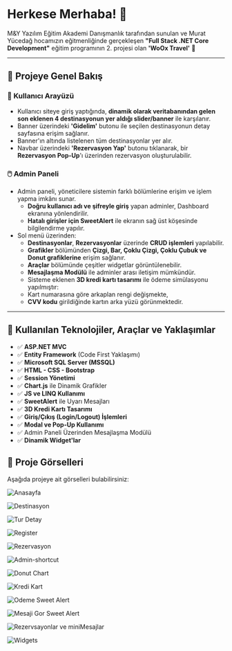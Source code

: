 # Herkese Merhaba! 👋

M&Y Yazılım Eğitim Akademi Danışmanlık tarafından sunulan ve Murat Yücedağ hocamızın eğitmenliğinde gerçekleşen 
**"Full Stack .NET Core Development"** eğitim programının 2. projesi olan **'WoOx Travel'** 🎉

---

## 📌 Projeye Genel Bakış

### 👤 Kullanıcı Arayüzü
- Kullanıcı siteye giriş yaptığında, **dinamik olarak veritabanından gelen son eklenen 4 destinasyonun yer aldığı slider/banner** ile karşılanır.
- Banner üzerindeki **'Gidelim'** butonu ile seçilen destinasyonun detay sayfasına erişim sağlanır.
- Banner'ın altında listelenen tüm destinasyonlar yer alır.
- Navbar üzerindeki **'Rezervasyon Yap'** butonu tıklanarak, bir **Rezervasyon Pop-Up**'ı üzerinden rezervasyon oluşturulabilir.  

### 🖱️ Admin Paneli
- Admin paneli, yöneticilere sistemin farklı bölümlerine erişim ve işlem yapma imkânı sunar.
  - **Doğru kullanıcı adı ve şifreyle giriş** yapan adminler, Dashboard ekranına yönlendirilir.
  - **Hatalı girişler için SweetAlert** ile ekranın sağ üst köşesinde bilgilendirme yapılır.
- Sol menü üzerinden:
  - **Destinasyonlar**, **Rezervasyonlar** üzerinde **CRUD işlemleri** yapılabilir.
  - **Grafikler** bölümünden **Çizgi, Bar, Çoklu Çizgi, Çoklu Çubuk ve Donut grafiklerine** erişim sağlanır.
  - **Araçlar** bölümünde çeşitler widgetlar görüntülenebilir.
  - **Mesajlaşma Modülü** ile adminler arası iletişim mümkündür.
  - Sisteme eklenen **3D kredi kartı tasarımı** ile ödeme simülasyonu yapılmıştır:
  - Kart numarasına göre arkaplan rengi değişmekte,
  - **CVV kodu** girildiğinde kartın arka yüzü görünmektedir.

---

## 📌 Kullanılan Teknolojiler, Araçlar ve Yaklaşımlar
- ✅ **ASP.NET MVC**
- ✅ **Entity Framework** (Code First Yaklaşımı)
- ✅ **Microsoft SQL Server (MSSQL)**
- ✅ **HTML - CSS - Bootstrap**
- ✅ **Session Yönetimi**
- ✅ **Chart.js** ile Dinamik Grafikler
- ✅ **JS ve LINQ Kullanımı**
- ✅ **SweetAlert** ile Uyarı Mesajları
- ✅ **3D Kredi Kartı Tasarımı**
- ✅ **Giriş/Çıkış (Login/Logout) İşlemleri**
- ✅ **Modal ve Pop-Up Kullanımı**
- ✅ Admin Paneli Üzerinden Mesajlaşma Modülü
- ✅ **Dinamik Widget'lar**


## 📸 Proje Görselleri

Aşağıda projeye ait görselleri bulabilirsiniz:

![Anasayfa](https://github.com/user-attachments/assets/25ef698b-8d8d-45b0-9141-a34f290d71b2)

![Destinasyon](https://github.com/user-attachments/assets/765cbde2-58a0-4d20-ba07-3f7076c7418c)

![Tur Detay](https://github.com/user-attachments/assets/45ae1485-ed88-4008-bf87-c96d421a04b1)

![Register](https://github.com/user-attachments/assets/aa79c72a-604d-4e4c-8fd5-266047eb09ac)

![Rezervasyon](https://github.com/user-attachments/assets/bc6f0465-9f41-4301-b256-5f27cceaf38a)

![Admin-shortcut](https://github.com/user-attachments/assets/90ae585f-7615-4289-b525-6cc58567602c)

![Donut Chart](https://github.com/user-attachments/assets/04eb5de3-1fe5-4480-ad21-60a9a25f3045)

![Kredi Kart](https://github.com/user-attachments/assets/bc74e848-77f5-4c8b-a422-88072e304b05)

![Odeme Sweet Alert](https://github.com/user-attachments/assets/2da6cecf-7188-4c61-bfd2-7b325e3d7592)

![Mesaji Gor Sweet Alert](https://github.com/user-attachments/assets/8e231f74-3a27-4107-8001-609ea4531228)

![Rezervsayonlar ve miniMesajlar](https://github.com/user-attachments/assets/144c4c45-e73e-4419-a4f9-28a24c166b4e)

![Widgets](https://github.com/user-attachments/assets/6f59094f-53ed-43b6-9235-bc6f92ad60a2)



